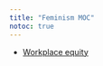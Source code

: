 ```yaml
---
title: "Feminism MOC"
notoc: true
---
```


- [Workplace equity](notes/soc-sci/feminism/workplace-equity.md)
